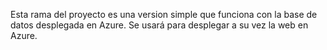 Esta rama del proyecto es una version simple que funciona con la base de datos desplegada en Azure. Se usará para desplegar a su vez la web en Azure.
